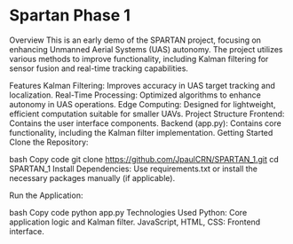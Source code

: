 ﻿# Spartan Phase 1 
Overview
This is an early demo of the SPARTAN project, focusing on enhancing Unmanned Aerial Systems (UAS) autonomy. The project utilizes various methods to improve functionality, including Kalman filtering for sensor fusion and real-time tracking capabilities.

Features
Kalman Filtering: Improves accuracy in UAS target tracking and localization.
Real-Time Processing: Optimized algorithms to enhance autonomy in UAS operations.
Edge Computing: Designed for lightweight, efficient computation suitable for smaller UAVs.
Project Structure
Frontend: Contains the user interface components.
Backend (app.py): Contains core functionality, including the Kalman filter implementation.
Getting Started
Clone the Repository:

bash
Copy code
git clone https://github.com/JpaulCRN/SPARTAN_1.git
cd SPARTAN_1
Install Dependencies: Use requirements.txt or install the necessary packages manually (if applicable).

Run the Application:

bash
Copy code
python app.py
Technologies Used
Python: Core application logic and Kalman filter.
JavaScript, HTML, CSS: Frontend interface.
